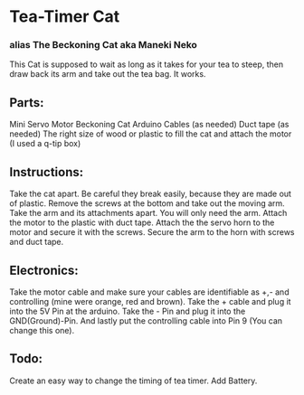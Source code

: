 # Tea-Timer Cat
### alias The Beckoning Cat aka Maneki Neko

This Cat is supposed to wait as long as it takes for your tea to steep, then draw back its arm and take out the tea bag.
It works.

## Parts:
Mini Servo Motor
Beckoning Cat
Arduino
Cables (as needed)
Duct tape (as needed)
The right size of wood or plastic to fill the cat and attach the motor (I used a q-tip box)

## Instructions:
Take the cat apart. Be careful they break easily, because they are made out of plastic. Remove the screws at the bottom and take out the moving arm. Take the arm and its attachments apart. You will only need the arm. Attach the motor to the plastic with duct tape. Attach the the servo horn to the motor and secure it with the screws. Secure the arm to the horn with screws and duct tape.

## Electronics:
Take the motor cable and make sure your cables are identifiable as +,- and controlling (mine were orange, red and brown). Take the + cable and plug it into the 5V Pin at the arduino. Take the - Pin and plug it into the GND(Ground)-Pin. And lastly put the controlling cable into Pin 9 (You can change this one).

## Todo:
Create an easy way to change the timing of tea timer. Add Battery.
